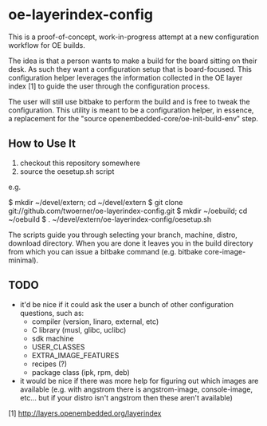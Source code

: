oe-layerindex-config
====================

This is a proof-of-concept, work-in-progress attempt at a new configuration
workflow for OE builds.

The idea is that a person wants to make a build for the board sitting on their
desk. As such they want a configuration setup that is board-focused. This
configuration helper leverages the information collected in the OE layer
index [1] to guide the user through the configuration process.

The user will still use bitbake to perform the build and is free to tweak the
configuration. This utility is meant to be a configuration helper, in essence,
a replacement for the "source openembedded-core/oe-init-build-env" step.

How to Use It
-------------

1. checkout this repository somewhere
2. source the oesetup.sh script

e.g.

$ mkdir ~/devel/extern; cd ~/devel/extern
$ git clone git://github.com/twoerner/oe-layerindex-config.git
$ mkdir ~/oebuild; cd ~/oebuild
$ . ~/devel/extern/oe-layerindex-config/oesetup.sh

The scripts guide you through selecting your branch, machine, distro, download
directory. When you are done it leaves you in the build directory from which
you can issue a bitbake command (e.g. bitbake core-image-minimal).



TODO
----

- it'd be nice if it could ask the user a bunch of other configuration
  questions, such as:
  	- compiler (version, linaro, external, etc)
  	- C library (musl, glibc, uclibc)
  	- sdk machine
  	- USER_CLASSES
  	- EXTRA_IMAGE_FEATURES
  	- recipes (?)
  	- package class (ipk, rpm, deb)
- it would be nice if there was more help for figuring out which images are
  available (e.g. with angstrom there is angstrom-image, console-image,
  etc... but if your distro isn't angstrom then these aren't available)





[1] http://layers.openembedded.org/layerindex

